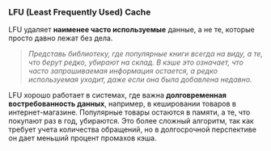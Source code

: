 ### LFU (Least Frequently Used) Cache
LFU удаляет **наименее часто используемые** данные, а не те, которые просто давно лежат без дела.

>*Представь библиотеку, где популярные книги всегда на виду, а те, что берут редко, убирают на склад. В кэше это означает, что часто запрашиваемая информация остается, а редко используемая уходит, даже если она была добавлена недавно.*

LFU хорошо работает в системах, где важна **долговременная востребованность данных**, например, в кешировании товаров в интернет-магазине. Популярные товары остаются в памяти, а те, что покупают раз в год, убираются. Это более сложный алгоритм, так как требует учета количества обращений, но в долгосрочной перспективе он дает меньший процент промахов кэша.